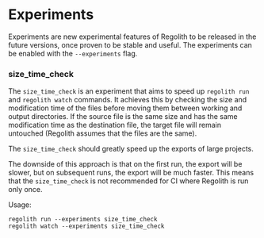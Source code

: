 # Experiments

Experiments are new experimental features of Regolith to be released in the future versions, once proven to be stable and useful. The experiments can be enabled with the `--experiments` flag.

### size_time_check

The `size_time_check` is an experiment that aims to speed up `regolith run` and `regolith watch` commands. It achieves this by checking the size and modification time of the files before moving them between working and output directories. If the source file is the same size and has the same modification time as the destination file, the target file will remain untouched (Regolith assumes that the files are the same).

The `size_time_check` should greatly speed up the exports of large projects.

The downside of this approach is that on the first run, the export will be slower, but on subsequent runs, the export will be much faster. This means that the `size_time_check` is not recommended for CI where Regolith is run only once.

Usage:
```
regolith run --experiments size_time_check
regolith watch --experiments size_time_check
```